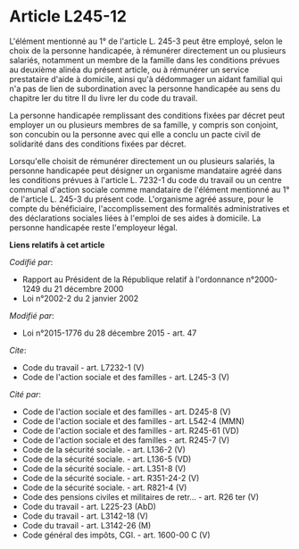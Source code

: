 # Article L245-12

L'élément mentionné au 1° de l'article L. 245-3 peut être employé, selon le choix de la personne handicapée, à rémunérer
directement un ou plusieurs salariés, notamment un membre de la famille dans les conditions prévues au deuxième alinéa du
présent article, ou à rémunérer un service prestataire d'aide à domicile, ainsi qu'à dédommager un aidant familial qui n'a
pas de lien de subordination avec la personne handicapée au sens du chapitre Ier du titre II du livre Ier du code du
travail. 

La personne handicapée remplissant des conditions fixées par décret peut employer un ou plusieurs membres de sa famille, y
compris son conjoint, son concubin ou la personne avec qui elle a conclu un pacte civil de solidarité dans des conditions
fixées par décret. 

Lorsqu'elle choisit de rémunérer directement un ou plusieurs salariés, la personne handicapée peut désigner un organisme
mandataire agréé dans les conditions prévues à l'article L. 7232-1 du code du travail ou un centre communal d'action sociale
comme mandataire de l'élément mentionné au 1° de l'article L. 245-3 du présent code. L'organisme agréé assure, pour le compte
du bénéficiaire, l'accomplissement des formalités administratives et des déclarations sociales liées à l'emploi de ses aides
à domicile. La personne handicapée reste l'employeur légal.

**Liens relatifs à cet article**

_Codifié par_:

  - Rapport au Président de la République relatif à l'ordonnance n°2000-1249 du 21 décembre 2000
  - Loi n°2002-2 du 2 janvier 2002

_Modifié par_:

  - Loi n°2015-1776 du 28 décembre 2015 - art. 47

_Cite_:

  - Code du travail - art. L7232-1 (V)
  - Code de l'action sociale et des familles - art. L245-3 (V)

_Cité par_:

  - Code de l'action sociale et des familles - art. D245-8 (V)
  - Code de l'action sociale et des familles - art. L542-4 (MMN)
  - Code de l'action sociale et des familles - art. R245-61 (VD)
  - Code de l'action sociale et des familles - art. R245-7 (V)
  - Code de la sécurité sociale. - art. L136-2 (V)
  - Code de la sécurité sociale. - art. L136-5 (VD)
  - Code de la sécurité sociale. - art. L351-8 (V)
  - Code de la sécurité sociale. - art. R351-24-2 (V)
  - Code de la sécurité sociale. - art. R821-4 (V)
  - Code des pensions civiles et militaires de retr... - art. R26 ter (V)
  - Code du travail - art. L225-23 (AbD)
  - Code du travail - art. L3142-18 (V)
  - Code du travail - art. L3142-26 (M)
  - Code général des impôts, CGI. - art. 1600-00 C (V)

